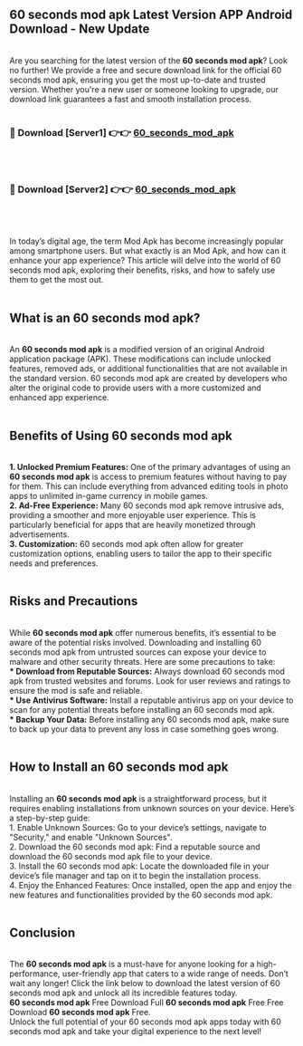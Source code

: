 ## 60 seconds mod apk Latest Version APP Android Download - New Update
<br>
Are you searching for the latest version of the <strong>60 seconds mod apk</strong>? Look no further! We provide a free and secure download link for the official 60 seconds mod apk, ensuring you get the most up-to-date and trusted version. Whether you're a new user or someone looking to upgrade, our download link guarantees a fast and smooth installation process.
<br>
<br>
<h3>🔴 Download [Server1] 👉👉 <a href="https://modyolo.store/60+seconds+mod+apk">60_seconds_mod_apk</a></h3><br>
<br>
<h3>🔴 Download [Server2] 👉👉 <a href="https://modyolo.store/60+seconds+mod+apk">60_seconds_mod_apk</a></h3><br>
<br>
<br>
In today’s digital age, the term Mod Apk has become increasingly popular among smartphone users. But what exactly is an Mod Apk, and how can it enhance your app experience? This article will delve into the world of 60 seconds mod apk, exploring their benefits, risks, and how to safely use them to get the most out.
<br>
<br>
<h2>What is an 60 seconds mod apk?</h2>
<br>
An <strong>60 seconds mod apk</strong> is a modified version of an original Android application package (APK). These modifications can include unlocked features, removed ads, or additional functionalities that are not available in the standard version. 60 seconds mod apk are created by developers who alter the original code to provide users with a more customized and enhanced app experience.
<br>
<br>
<h2>Benefits of Using 60 seconds mod apk</h2>
<br>
<strong> 1. Unlocked Premium Features:</strong> One of the primary advantages of using an <strong>60 seconds mod apk</strong> is access to premium features without having to pay for them. This can include everything from advanced editing tools in photo apps to unlimited in-game currency in mobile games.
<br>
<strong> 2. Ad-Free Experience:</strong> Many 60 seconds mod apk remove intrusive ads, providing a smoother and more enjoyable user experience. This is particularly beneficial for apps that are heavily monetized through advertisements.
<br>
<strong> 3. Customization:</strong> 60 seconds mod apk often allow for greater customization options, enabling users to tailor the app to their specific needs and preferences.
<br>
<br>
<h2>Risks and Precautions</h2>
<br>
While <strong>60 seconds mod apk</strong> offer numerous benefits, it’s essential to be aware of the potential risks involved. Downloading and installing 60 seconds mod apk from untrusted sources can expose your device to malware and other security threats. Here are some precautions to take:
<br>
<strong> * Download from Reputable Sources:</strong> Always download 60 seconds mod apk from trusted websites and forums. Look for user reviews and ratings to ensure the mod is safe and reliable.
<br>
<strong> * Use Antivirus Software:</strong> Install a reputable antivirus app on your device to scan for any potential threats before installing an 60 seconds mod apk.
<br>
<strong> * Backup Your Data:</strong> Before installing any 60 seconds mod apk, make sure to back up your data to prevent any loss in case something goes wrong.
<br>
<br>
<h2>How to Install an 60 seconds mod apk</h2>
<br>
Installing an <strong>60 seconds mod apk</strong> is a straightforward process, but it requires enabling installations from unknown sources on your device. Here’s a step-by-step guide:
<br>
 1. Enable Unknown Sources: Go to your device’s settings, navigate to "Security," and enable "Unknown Sources".
<br>
 2. Download the 60 seconds mod apk: Find a reputable source and download the 60 seconds mod apk file to your device.
<br>
 3. Install the 60 seconds mod apk: Locate the downloaded file in your device’s file manager and tap on it to begin the installation process.
<br>
 4. Enjoy the Enhanced Features: Once installed, open the app and enjoy the new features and functionalities provided by the 60 seconds mod apk.
<br>
<br>
<h2><strong>Conclusion</strong></h2>
<br>
The <strong>60 seconds mod apk</strong> is a must-have for anyone looking for a high-performance, user-friendly app that caters to a wide range of needs. Don’t wait any longer! Click the link below to download the latest version of 60 seconds mod apk and unlock all its incredible features today.
<br>
<strong>60 seconds mod apk</strong> Free Download Full <strong>60 seconds mod apk</strong> Free Free Download <strong>60 seconds mod apk</strong> Free.
<br>
Unlock the full potential of your 60 seconds mod apk apps today with 60 seconds mod apk and take your digital experience to the next level!